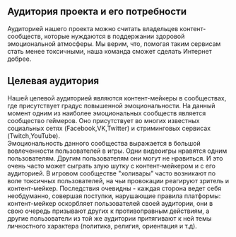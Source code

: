 
## Аудитория проекта и его потребности
Аудиторией нашего проекта можно считать владельцев контент-сообществ, которые нуждаются в поддержании здоровой эмоциональной атмосферы.  Мы верим, что, помогая таким сервисам стать менее токсичными, наша команда сможет сделать Интернет добрее.  
## Целевая аудитория 
Нашей целевой аудиторией являются контент-мейкеры в сообществах, где присутствует градус повышенной эмоциональности. На данный момент одним из наиболее эмоциональных сообществ является сообщество геймеров. Оно присутствует во многих известных социальных сетях (Facebook,VK,Twitter) и стриминговых сервисах (Twitch,YouTube).  
Эмоциональность данного сообщества выражается в большой вовлеченности пользователей в игры. Одни видеоигры нравятся одним пользователям. Другим пользователям они могут не нравиться. И это очень часто может сыграть злую шутку с контент-мейкером и с его аудиторией.
В игровом сообществе "холивары" часто возникают по воле токсичных пользователей, на чьи провокации реагируют зритель и контент-мейкер. Последствия очевидны - каждая сторона ведет себя необдуманно, совершая поступки, нарушающие правила платформы: контент-мейкер оскорбляет пользователей своей аудитории, они в свою очередь призывают других к противоправным действиям, а другие пользователи из той же аудитории притягивают к ней темы личностного характера (политика, религия, ориентация и т.д). 
